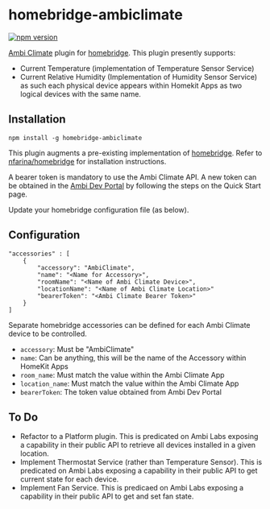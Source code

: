 # homebridge-ambiclimate
[![npm version](https://badge.fury.io/js/homebridge-ambiclimate.svg)](https://badge.fury.io/js/homebridge-ambiclimate)

[Ambi Climate](https://www.ambiclimate.com/) plugin for [homebridge](https://www.npmjs.com/package/homebridge).  This plugin presently supports:
* Current Temperature (implementation of Temperature Sensor Service)
* Current Relative Humidity (Implementation of Humidity Sensor Service)
as such each physical device appears within Homekit Apps as two logical devices with the same name.

## Installation

    npm install -g homebridge-ambiclimate

This plugin augments a pre-existing implementation of [homebridge](https://www.npmjs.com/package/homebridge).  Refer to [nfarina/homebridge](https://www.npmjs.com/package/homebridge) for installation instructions.

A bearer token is mandatory to use the Ambi Climate API.  A new token can be obtained in the [Ambi Dev Portal](https://api.ambiclimate.com/) by following the steps on the Quick Start page.

Update your homebridge configuration file (as below).

## Configuration

    "accessories" : [
        {
            "accessory": "AmbiClimate",
            "name": "<Name for Accessory>",
            "roomName": "<Name of Ambi Climate Device>",
            "locationName": "<Name of Ambi Climate Location>"
            "bearerToken": "<Ambi Climate Bearer Token>"
        }
    ]

Separate homebridge accessories can be defined for each Ambi Climate device to be controlled.  
* `accessory`: Must be "AmbiClimate"
* `name`: Can be anything, this will be the name of the Accessory within HomeKit Apps
* `room_name`: Must match the value within the Ambi Climate App
* `location_name`: Must match the value within the Ambi Climate App
* `bearerToken`: The token value obtained from Ambi Dev Portal

## To Do
* Refactor to a Platform plugin.  This is predicated on Ambi Labs exposing a capability in their public API to retrieve all devices installed in a given location.
* Implement Thermostat Service (rather than Temperature Sensor).  This is predicated on Ambi Labs exposing a capability in their public API to get current state for each device.
* Implement Fan Service. This is predicaed on Ambi Labs exposing a capability in their public API to get and set fan state.
